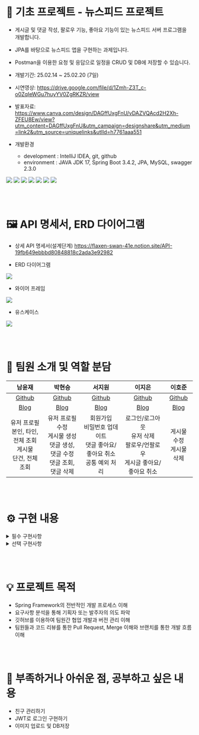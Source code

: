 # 📘 기초 프로젝트 - 뉴스피드 프로젝트

  * 게시글 및 댓글 작성, 팔로우 기능, 좋아요 기능이 있는 뉴스피드 서버 프로그램을 개발합니다.
  * JPA를 바탕으로 뉴스피드 앱을 구현하는 과제입니다.
  * Postman을 이용한 요청 및 응답으로 일정을 CRUD 및 DB에 저장할 수 있습니다.

* 개발기간: 25.02.14 ~ 25.02.20 (7일)

* 시연영상: https://drive.google.com/file/d/1Zmh-Z3T_c-o0ZqIeWGu7huyYV0ZgRKZR/view
 
* 발표자료: https://www.canva.com/design/DAGffUxgFnU/vDAZVQAcd2H2Xh-ZFEU8Ew/view?utm_content=DAGffUxgFnU&utm_campaign=designshare&utm_medium=link2&utm_source=uniquelinks&utlId=h7761aaa551

* 개발환경
  * development : IntelliJ IDEA, git, github
  * environment : JAVA JDK 17, Spring Boot 3.4.2, JPA, MySQL, swagger 2.3.0

<img src="https://img.shields.io/badge/spring-6DB33F?style=for-the-badge&logo=spring&logoColor=white"> <img src="https://img.shields.io/badge/springboot-6DB33F?style=for-the-badge&logo=springboot&logoColor=white"> <img src="https://img.shields.io/badge/git-F05032?style=for-the-badge&logo=git&logoColor=white"> <img src="https://img.shields.io/badge/gradle-02303A?style=for-the-badge&logo=gradle&logoColor=white"> <img src="https://img.shields.io/badge/mysql-4479A1?style=for-the-badge&logo=mysql&logoColor=white"> <img src="https://img.shields.io/badge/java-007396?style=for-the-badge&logo=java&logoColor=white"> <img src="https://img.shields.io/badge/github-181717?style=for-the-badge&logo=github&logoColor=white">
 

<br><br>


# 🖼️ API 명세서, ERD 다이어그램


* 상세 API 명세서(설계단계)
https://flaxen-swan-41e.notion.site/API-19fb649ebbbd80848818c2ada3e92982


* ERD 다이어그램
<img src="https://img1.daumcdn.net/thumb/R1280x0/?scode=mtistory2&fname=https%3A%2F%2Fblog.kakaocdn.net%2Fdn%2FYUDTr%2FbtsMnAaH7fR%2Fx1dVP8GvmPNAnGpKNYynr0%2Fimg.png">
  

* 와이어 프레임
<img src="https://img1.daumcdn.net/thumb/R1280x0/?scode=mtistory2&fname=https%3A%2F%2Fblog.kakaocdn.net%2Fdn%2FchpXEN%2FbtsMoxYQfrL%2FVNrROftJ3tYlewYnUodNrK%2Fimg.png">


* 유스케이스
<img src="https://img1.daumcdn.net/thumb/R1280x0/?scode=mtistory2&fname=https%3A%2F%2Fblog.kakaocdn.net%2Fdn%2FbzItx7%2FbtsMplQAxAo%2FGQA5qzG0PQyYXbJcarKvMk%2Fimg.png">

<br><br>



# 💁 팀원 소개 및 역할 분담


|                            남윤재                            |                            박현승                            |                            서지원                            |                            이지은                            |                            이호준                            |
| :----------------------------------------------------------: | :----------------------------------------------------------: | :----------------------------------------------------------: | :----------------------------------------------------------: | :----------------------------------------------------------: |
|          [Github](https://github.com/yjn33)        |            [Github](https://github.com/hyeons22)          |           [Github](https://github.com/jiwonclvl)           |             [Github](https://github.com/queenriwon)             |          [Github](https://github.com/ComfyTime)          |
|          [Blog](https://computersystem.tistory.com/)        |            [Blog](https://ski0123.tistory.com/)          |           [Blog](https://velog.io/@clvl1004/posts)           |             [Blog](https://queenriwon3.tistory.com/)             |          [Blog](https://velog.io/@comfytime/posts)          |
|                           유저 프로필 <br> 본인, 타인, 전체 조회 <br> 게시물 <br> 단건, 전체 조회                           |                           유저 프로필 수정 <br> 게시물 생성 <br> 댓글 생성, 댓글 수정 <br> 댓글 조회, 댓글 삭제                           |                           회원가입 <br> 비밀번호 업데이트 <br> 댓글 좋아요/좋아요 취소 <br> 공통 예외 처리                           |                           로그인/로그아웃 <br> 유저 삭제 <br> 팔로우/언팔로우 <br> 게시글 좋아요/좋아요 취소                           |                           게시물 수정 <br> 게시물 삭제                           |


<br><br>

# ⚙️ 구현 내용

<details>
	<summary>필수 구현사항</summary>


* Lv.1 (프로필 관리)
  * 프로필 조회 기능(본인/타인)
  * 프로필 수정 기능(프로필/비밀번호)

* Lv.2 (뉴스피드 게시물)
  * 게시물 CRUD

* Lv.3 (사용자 인증)
  * 회원 가입/탈퇴
  * 로그인/로그아웃

* Lv.4 (팔로우)
  * 팔로우 / 언팔로우
  * 팔로우한 유저 조회
 
<br><br>

</details>


<details>
	<summary>선택 구현사항</summary>

* Lv.5 (업그레이드 뉴스피드)(구현)
  * 정렬기능(수정일자 / 등록일자 / 좋아요 기준)
  * 검색기능 (기간 검색)

* Lv.6 (댓글)(구현)
  * 댓글 CRUD
  
* Lv.7 (좋아요)(구현)
  * 게시물 좋아요 / 좋아요 취소
  * 댓글 좋아요 / 좋아요 취소

</details>


<br><br>

# 💡 프로젝트 목적
* Spring Framework의 전반적인 개발 프로세스 이해
* 요구사항 분석을 통해 기획자 또는 발주자의 의도 파악
* 깃허브를 이용하여 팀원간 협업 개발과 버전 관리 이해
* 팀원들과 코드 리뷰를 통한 Pull Request, Merge 이해와 브랜치를 통한 개발 흐름 이해


<br><br>

# 🔧 부족하거나 아쉬운 점, 공부하고 싶은 내용
* 친구 관리하기
* JWT로 로그인 구현하기
* 이미지 업로드 및 DB저장


